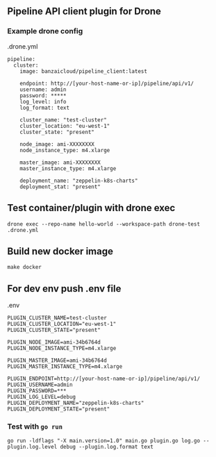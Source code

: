 ## Pipeline API client plugin for Drone

### Example drone config

.drone.yml

    pipeline:
      cluster:
        image: banzaicloud/pipeline_client:latest

        endpoint: http://[your-host-name-or-ip]/pipeline/api/v1/
        username: admin
        password: *****
        log_level: info
        log_format: text

        cluster_name: "test-cluster"
        cluster_location: "eu-west-1"
        cluster_state: "present"

        node_image: ami-XXXXXXXX
        node_instance_type: m4.xlarge

        master_image: ami-XXXXXXXX
        master_instance_type: m4.xlarge

        deployment_name: "zeppelin-k8s-charts"
        deployment_stat: "present"

## Test container/plugin with drone exec

    drone exec --repo-name hello-world --workspace-path drone-test .drone.yml
    
## Build new docker image

    make docker

## For dev env push .env file

.env

    PLUGIN_CLUSTER_NAME=test-cluster
    PLUGIN_CLUSTER_LOCATION="eu-west-1"
    PLUGIN_CLUSTER_STATE="present"

    PLUGIN_NODE_IMAGE=ami-34b6764d
    PLUGIN_NODE_INSTANCE_TYPE=m4.xlarge

    PLUGIN_MASTER_IMAGE=ami-34b6764d
    PLUGIN_MASTER_INSTANCE_TYPE=m4.xlarge

    PLUGIN_ENDPOINT=http://[your-host-name-or-ip]/pipeline/api/v1/
    PLUGIN_USERNAME=admin
    PLUGIN_PASSWORD=***
    PLUGIN_LOG_LEVEL=debug
    PLUGIN_DEPLOYMENT_NAME="zeppelin-k8s-charts"
    PLUGIN_DEPLOYMENT_STATE="present"

### Test with `go run`

    go run -ldflags "-X main.version=1.0" main.go plugin.go log.go --plugin.log.level debug --plugin.log.format text
